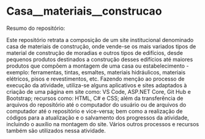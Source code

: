 # Casa__materiais__construcao

Resumo do repositório:

  Este repositório retrata a composição de um site institucional denominado casa de materiais de construção, onde vende-se os  mais variados
tipos de material de construção de moradias e outros tipos de edifícios, desde pequenos produtos destinados a construção desses edifícios até 
maiores produtos que compõem a montagem de uma casa ou estabelecimento - exemplo: ferramentas, tintas, esmaltes, materiais hidráulicos, materiais elétricos, pisos e revestimentos, etc.
  Fazendo menção ao processo de execução da atividade, utiliza-se alguns aplicativos e sites adaptados à criação de uma página em site como: 
VS Code, ASP.NET Core, Git Hub e Bootstrap; recursos como: HTML, C# e CSS; além da transferência de arquivos do repositório até o computador do usuário ou de arquivos do computador até o repositório e vice-versa; bem como a realização de códigos para a atualização e o salvamento dos progressos da atividade, incluindo o auxílio na montagem do site. Vários outros processos e recursos também são utilizados nessa atividade.
